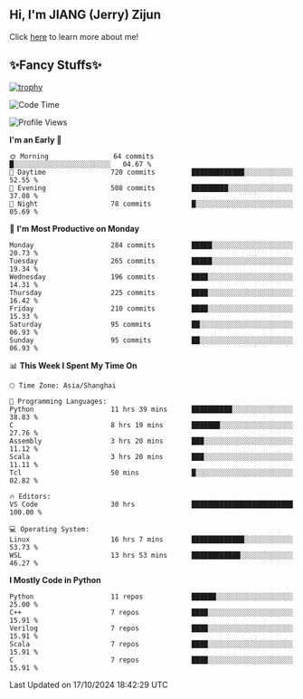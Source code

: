 ## Hi, I'm JIANG (Jerry) Zijun

Click [here](https://jzjerry.github.io/about/) to learn more about me!

## ✨Fancy Stuffs✨
[![trophy](https://github-profile-trophy.vercel.app/?username=jzjerry&theme=onedark)](https://github.com/ryo-ma/github-profile-trophy)
<!--START_SECTION:waka-->
![Code Time](http://img.shields.io/badge/Code%20Time-758%20hrs%2043%20mins-blue)

![Profile Views](http://img.shields.io/badge/Profile%20Views-0-blue)

**I'm an Early 🐤** 

```text
🌞 Morning                64 commits          █░░░░░░░░░░░░░░░░░░░░░░░░   04.67 % 
🌆 Daytime                720 commits         █████████████░░░░░░░░░░░░   52.55 % 
🌃 Evening                508 commits         █████████░░░░░░░░░░░░░░░░   37.08 % 
🌙 Night                  78 commits          █░░░░░░░░░░░░░░░░░░░░░░░░   05.69 % 
```
📅 **I'm Most Productive on Monday** 

```text
Monday                   284 commits         █████░░░░░░░░░░░░░░░░░░░░   20.73 % 
Tuesday                  265 commits         █████░░░░░░░░░░░░░░░░░░░░   19.34 % 
Wednesday                196 commits         ████░░░░░░░░░░░░░░░░░░░░░   14.31 % 
Thursday                 225 commits         ████░░░░░░░░░░░░░░░░░░░░░   16.42 % 
Friday                   210 commits         ████░░░░░░░░░░░░░░░░░░░░░   15.33 % 
Saturday                 95 commits          ██░░░░░░░░░░░░░░░░░░░░░░░   06.93 % 
Sunday                   95 commits          ██░░░░░░░░░░░░░░░░░░░░░░░   06.93 % 
```


📊 **This Week I Spent My Time On** 

```text
🕑︎ Time Zone: Asia/Shanghai

💬 Programming Languages: 
Python                   11 hrs 39 mins      ██████████░░░░░░░░░░░░░░░   38.83 % 
C                        8 hrs 19 mins       ███████░░░░░░░░░░░░░░░░░░   27.76 % 
Assembly                 3 hrs 20 mins       ███░░░░░░░░░░░░░░░░░░░░░░   11.12 % 
Scala                    3 hrs 20 mins       ███░░░░░░░░░░░░░░░░░░░░░░   11.11 % 
Tcl                      50 mins             █░░░░░░░░░░░░░░░░░░░░░░░░   02.82 % 

🔥 Editors: 
VS Code                  30 hrs              █████████████████████████   100.00 % 

💻 Operating System: 
Linux                    16 hrs 7 mins       █████████████░░░░░░░░░░░░   53.73 % 
WSL                      13 hrs 53 mins      ████████████░░░░░░░░░░░░░   46.27 % 
```

**I Mostly Code in Python** 

```text
Python                   11 repos            ██████░░░░░░░░░░░░░░░░░░░   25.00 % 
C++                      7 repos             ████░░░░░░░░░░░░░░░░░░░░░   15.91 % 
Verilog                  7 repos             ████░░░░░░░░░░░░░░░░░░░░░   15.91 % 
Scala                    7 repos             ████░░░░░░░░░░░░░░░░░░░░░   15.91 % 
C                        7 repos             ████░░░░░░░░░░░░░░░░░░░░░   15.91 % 
```




 Last Updated on 17/10/2024 18:42:29 UTC
<!--END_SECTION:waka-->
